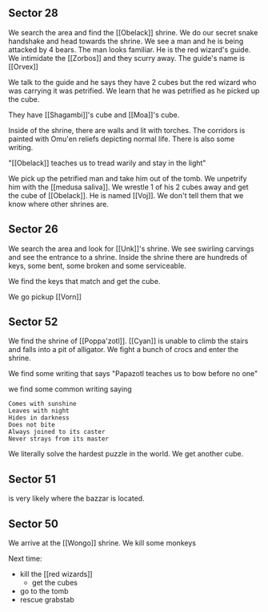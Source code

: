 ## Sector 28

 We search the area and find the [[Obelack]] shrine.  We do our secret snake handshake and head towards the shrine. We see a man and he is being attacked by 4 bears. The man looks familiar. He is the red wizard's guide. We intimidate the [[Zorbos]] and they scurry away. The guide's name is [[Orvex]]

We talk to the guide and he says they have 2 cubes but the red wizard who was carrying it was petrified. We learn that he was petrified as he picked up the cube.

They have [[Shagambi]]'s cube and [[Moa]]'s cube.

Inside of the shrine, there are walls and lit with torches. The corridors is painted with Omu'en reliefs depicting normal life. There is also some writing.

"[[Obelack]] teaches us to tread warily and stay in the light"

We pick up the petrified man and take him out of the tomb. We unpetrify him with the [[medusa saliva]]. We wrestle 1 of his 2 cubes away and get the cube of [[Obelack]]. He is named [[Voj]]. We don't tell them that we know where other shrines are.


## Sector 26
 
We search the area and look for [[Unk]]'s shrine. We see swirling carvings and see the entrance to a shrine. Inside the shrine there are hundreds of keys, some bent, some broken and some serviceable.

We find the keys that match and get the cube.

We go pickup [[Vorn]]

## Sector 52

We find the shrine of [[Poppa'zotl]]. [[Cyan]] is unable to climb the stairs and falls into a pit of alligator. We fight a bunch of crocs and enter the shrine.

We find some writing that says "Papazotl teaches us to bow before no one"

we find some common writing saying

```
Comes with sunshine
Leaves with night
Hides in darkness
Does not bite
Always joined to its caster
Never strays from its master
```

We literally solve the hardest puzzle in the world. We get another cube.

## Sector 51

is very likely where the bazzar is located.
## Sector 50

We arrive at the [[Wongo]] shrine. We kill some monkeys

Next time:
- kill the [[red wizards]]
	- get the cubes
- go to the tomb
- rescue grabstab